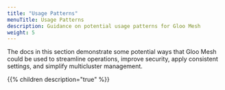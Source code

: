 ```yaml
---
title: "Usage Patterns"
menuTitle: Usage Patterns
description: Guidance on potential usage patterns for Gloo Mesh
weight: 5
---
```


The docs in this section demonstrate some potential ways that Gloo Mesh could be used to streamline operations, improve security, apply consistent settings, and simplify multicluster management.

{{% children description="true" %}}
